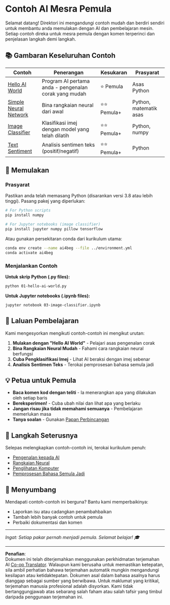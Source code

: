 <!--
CO_OP_TRANSLATOR_METADATA:
{
  "original_hash": "0d1babfdcbeb46525f2db3fbaaa54cd7",
  "translation_date": "2025-10-03T11:32:48+00:00",
  "source_file": "examples/README.md",
  "language_code": "ms"
}
-->
# Contoh AI Mesra Pemula

Selamat datang! Direktori ini mengandungi contoh mudah dan berdiri sendiri untuk membantu anda memulakan dengan AI dan pembelajaran mesin. Setiap contoh direka untuk mesra pemula dengan komen terperinci dan penjelasan langkah demi langkah.

## 📚 Gambaran Keseluruhan Contoh

| Contoh | Penerangan | Kesukaran | Prasyarat |
|--------|------------|-----------|-----------|
| [Hello AI World](../../../examples/01-hello-ai-world.py) | Program AI pertama anda - pengenalan corak yang mudah | ⭐ Pemula | Asas Python |
| [Simple Neural Network](../../../examples/02-simple-neural-network.py) | Bina rangkaian neural dari awal | ⭐⭐ Pemula+ | Python, matematik asas |
| [Image Classifier](./03-image-classifier.ipynb) | Klasifikasi imej dengan model yang telah dilatih | ⭐⭐ Pemula+ | Python, numpy |
| [Text Sentiment](../../../examples/04-text-sentiment.py) | Analisis sentimen teks (positif/negatif) | ⭐⭐ Pemula+ | Python |

## 🚀 Memulakan

### Prasyarat

Pastikan anda telah memasang Python (disarankan versi 3.8 atau lebih tinggi). Pasang pakej yang diperlukan:

```bash
# For Python scripts
pip install numpy

# For Jupyter notebooks (image classifier)
pip install jupyter numpy pillow tensorflow
```

Atau gunakan persekitaran conda dari kurikulum utama:

```bash
conda env create --name ai4beg --file ../environment.yml
conda activate ai4beg
```

### Menjalankan Contoh

**Untuk skrip Python (.py files):**
```bash
python 01-hello-ai-world.py
```

**Untuk Jupyter notebooks (.ipynb files):**
```bash
jupyter notebook 03-image-classifier.ipynb
```

## 📖 Laluan Pembelajaran

Kami mengesyorkan mengikuti contoh-contoh ini mengikut urutan:

1. **Mulakan dengan "Hello AI World"** - Pelajari asas pengenalan corak
2. **Bina Rangkaian Neural Mudah** - Fahami cara rangkaian neural berfungsi
3. **Cuba Pengklasifikasi Imej** - Lihat AI beraksi dengan imej sebenar
4. **Analisis Sentimen Teks** - Terokai pemprosesan bahasa semula jadi

## 💡 Petua untuk Pemula

- **Baca komen kod dengan teliti** - Ia menerangkan apa yang dilakukan oleh setiap baris
- **Bereksperimen!** - Cuba ubah nilai dan lihat apa yang berlaku
- **Jangan risau jika tidak memahami semuanya** - Pembelajaran memerlukan masa
- **Tanya soalan** - Gunakan [Papan Perbincangan](https://github.com/microsoft/AI-For-Beginners/discussions)

## 🔗 Langkah Seterusnya

Selepas melengkapkan contoh-contoh ini, terokai kurikulum penuh:
- [Pengenalan kepada AI](../lessons/1-Intro/README.md)
- [Rangkaian Neural](../lessons/3-NeuralNetworks/README.md)
- [Penglihatan Komputer](../lessons/4-ComputerVision/README.md)
- [Pemprosesan Bahasa Semula Jadi](../lessons/5-NLP/README.md)

## 🤝 Menyumbang

Mendapati contoh-contoh ini berguna? Bantu kami memperbaikinya:
- Laporkan isu atau cadangkan penambahbaikan
- Tambah lebih banyak contoh untuk pemula
- Perbaiki dokumentasi dan komen

---

*Ingat: Setiap pakar pernah menjadi pemula. Selamat belajar! 🎓*

---

**Penafian**:  
Dokumen ini telah diterjemahkan menggunakan perkhidmatan terjemahan AI [Co-op Translator](https://github.com/Azure/co-op-translator). Walaupun kami berusaha untuk memastikan ketepatan, sila ambil perhatian bahawa terjemahan automatik mungkin mengandungi kesilapan atau ketidaktepatan. Dokumen asal dalam bahasa asalnya harus dianggap sebagai sumber yang berwibawa. Untuk maklumat yang kritikal, terjemahan manusia profesional adalah disyorkan. Kami tidak bertanggungjawab atas sebarang salah faham atau salah tafsir yang timbul daripada penggunaan terjemahan ini.